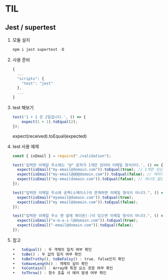 # TIL

## Jest / supertest

1. 모듈 설치
    
    ```jsx
    npm i jest supertest -D
    ```
    
2. 사용 준비
    
    ```jsx
    {
      ...
      "scripts": {
        "test": "jest"
      },
      ...
    }
    ```
    
3. test 해보기
    
    ```jsx
    test('1 + 1 은 2일겁니다.', () => {
        expect(1 + 1).toEqual(2);
    });
    ```
    
    expect(received).toEqual(expected)
    
4. test 사용 예제
    
    ```jsx
    const { isEmail } = require("./validation");
    
    test('입력한 이메일 주소에는 "@" 문자가 1개만 있어야 이메일 형식이다.', () => {
      expect(isEmail("my-email@domain.com")).toEqual(true); // 1개만 있는 상황
      expect(isEmail("my-email@@@@domain.com")).toEqual(false); // 여러개 있는 상황
      expect(isEmail("my-emaildomain.com")).toEqual(false); // 하나도 없는 상황
    });
    
    test("입력한 이메일 주소에 공백(스페이스)이 존재하면 이메일 형식이 아니다.", () => {
      expect(isEmail("myemail@domain.com")).toEqual(true);
      expect(isEmail("my email@domain.com")).toEqual(false);
    });
    
    test("입력한 이메일 주소 맨 앞에 하이픈(-)이 있으면 이메일 형식이 아니다.", () => {
      expect(isEmail("e-m-a-i-l@domain.com")).toEqual(true);
      expect(isEmail("-email@domain.com")).toEqual(false);
    });
    ```
    
5. 참고
    
    ```jsx
    •	toEqual() : 두 객체의 일치 여부 확인
    •	toBe() : 두 값의 일치 여부 확인
    •	toBeTruthy(), toBeFalsy() : true, false인지 확인
    •	toHaveLength() : 객체의 길이 확인
    •	toContain() : Array에 특정 요소 포함 여부 확인
    •	toThrow() : 함수 호출 시 에러 발생 여부 확인
    ```